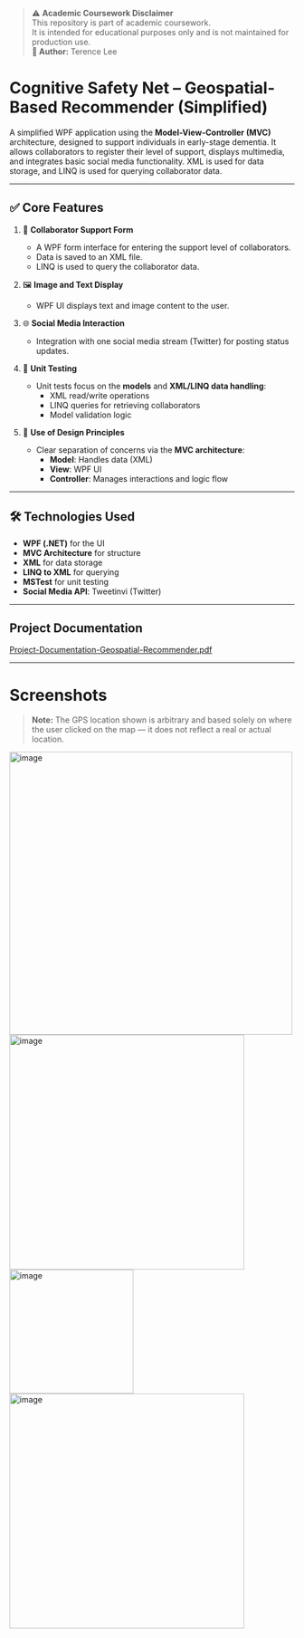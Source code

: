 > ⚠️ **Academic Coursework Disclaimer**  
> This repository is part of academic coursework.  
> It is intended for educational purposes only and is not maintained for production use.  
> **👤 Author:** Terence Lee

# Cognitive Safety Net – Geospatial-Based Recommender (Simplified)

A simplified WPF application using the **Model-View-Controller (MVC)** architecture, designed to support individuals in early-stage dementia. It allows collaborators to register their level of support, displays multimedia, and integrates basic social media functionality. XML is used for data storage, and LINQ is used for querying collaborator data.


---

## ✅ Core Features

1. 📝 **Collaborator Support Form**  
   - A WPF form interface for entering the support level of collaborators.  
   - Data is saved to an XML file.  
   - LINQ is used to query the collaborator data.

2. 🖼️ **Image and Text Display**  
   - WPF UI displays text and image content to the user.

3. 🌐 **Social Media Interaction**  
   - Integration with one social media stream (Twitter) for posting status updates.

4. 🧪 **Unit Testing**  
   - Unit tests focus on the **models** and **XML/LINQ data handling**:  
     - XML read/write operations  
     - LINQ queries for retrieving collaborators  
     - Model validation logic

5. 🧱 **Use of Design Principles**  
   - Clear separation of concerns via the **MVC architecture**:  
     - **Model**: Handles data (XML)
     - **View**: WPF UI
     - **Controller**: Manages interactions and logic flow

---

## 🛠 Technologies Used

- **WPF (.NET)** for the UI
- **MVC Architecture** for structure
- **XML** for data storage
- **LINQ to XML** for querying
- **MSTest** for unit testing
- **Social Media API**: Tweetinvi (Twitter)

---

## Project Documentation
[Project-Documentation-Geospatial-Recommender.pdf](https://github.com/user-attachments/files/20038637/Project-Documentation-Geospatial-Recommender.pdf)

---

# Screenshots
> **Note:** The GPS location shown is arbitrary and based solely on where the user clicked on the map — it does not reflect a real or actual location.

<img width="500" alt="image" src="https://github.com/user-attachments/assets/5b7f8912-581e-4a45-b54d-f5a93ac4b696" /><br/>
<img width="415" alt="image" src="https://github.com/user-attachments/assets/e5fb2250-4005-4851-b436-a8c9c98a1d8c" />
<img width="219" alt="image" src="https://github.com/user-attachments/assets/5065da12-b7ab-4834-89bc-a3f8089adfa9" /><br/>
<img width="415" alt="image" src="https://github.com/user-attachments/assets/eddf8b1a-0595-4bb5-868c-cc44748e0bd6" />




